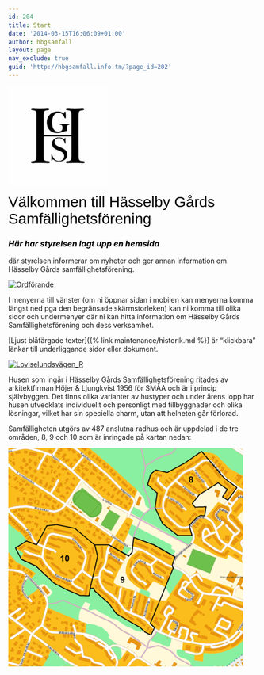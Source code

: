 ```yaml
---
id: 204
title: Start
date: '2014-03-15T16:06:09+01:00'
author: hbgsamfall
layout: page
nav_exclude: true
guid: 'http://hbgsamfall.info.tm/?page_id=202'
---
```


[![logo](/wp-content/uploads/2022/09/hgs_logo_small.png)](/wp-content/uploads/2022/09/hgs_logo_small.png)


<span style="color: #000000; font-size: 30px; font-family: Georgia, Arial, Times, serif; font-weight: normal;">Välkommen till Hässelby Gårds Samfällighetsförening</span>

### <span style="color: #000000;">*Här har styrelsen lagt upp en hemsida*</span>

där styrelsen informerar om nyheter och ger annan information om Hässelby Gårds samfällighetsförening.

[![Ordförande](/wp-content/uploads/2016/12/Ordförande.png)](/wp-content/uploads/2016/12/Ordförande.png)

I menyerna till vänster (om ni öppnar sidan i mobilen kan menyerna komma längst ned pga den begränsade skärmstorleken) kan ni komma till olika sidor och undermenyer där ni kan hitta information om Hässelby Gårds Samfällighetsförening och dess verksamhet.

[Ljust blåfärgade texter]({% link maintenance/historik.md %}) är “klickbara” länkar till underliggande sidor eller dokument.

[![Loviselundsvägen_R](/wp-content/uploads/2014/03/Loviselundsvägen_R.png)](/wp-content/uploads/2014/03/Loviselundsvägen_R.png)

Husen som ingår i Hässelby Gårds Samfällighetsförening ritades av arkitektfirman Höjer &amp; Ljungkvist 1956 för SMÅA och är i princip självbyggen. Det finns olika varianter av hustyper och under årens lopp har husen utvecklats individuellt och personligt med tillbyggnader och olika lösningar, vilket har sin speciella charm, utan att helheten går förlorad.

Samfälligheten utgörs av 487 anslutna radhus och är uppdelad i de tre områden, 8, 9 och 10 som är inringade på kartan nedan:

[![HGS Map Final-R2](/wp-content/uploads/2014/03/HGS-Map-Final-R2.png)](/wp-content/uploads/2014/03/HGS-Map-Final-R2.png)
